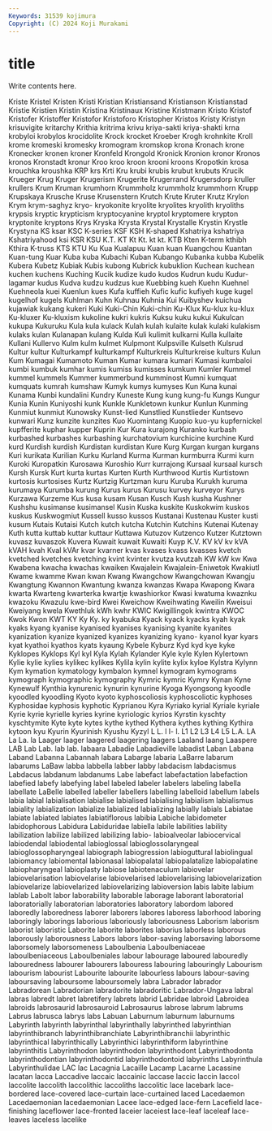 ```yaml
---
Keywords: 31539 kojimura
Copyright: (C) 2024 Koji Murakami
---
```


# title

Write contents here.



Kriste Kristel Kristen Kristi Kristian Kristiansand
Kristianson Kristianstad Kristie Kristien Kristin Kristina Kristinaux Kristine Kristmann Kristo
Kristof Kristofer Kristoffer Kristofor Kristoforo Kristopher Kristos Kristy Kristyn krisuvigite
kritarchy Krithia kritrima krivu kriya-sakti kriya-shakti krna krobyloi krobylos krocidolite
Krock krocket Kroeber Krogh krohnkite Kroll krome kromeski kromesky kromogram
kromskop krona Kronach krone Kronecker kronen kroner Kronfeld Krongold Kronick
Kronion kronor Kronos kronos Kronstadt kronur Kroo kroo kroon krooni
kroons Kropotkin krosa krouchka kroushka KRP krs Krti Kru krubi
krubis krubut krubuts Krucik Krueger Krug Kruger Krugerism Krugerite Krugerrand
Krugersdorp kruller krullers Krum Kruman krumhorn Krummholz krummholz krummhorn Krupp
Krupskaya Krusche Kruse Krusenstern Krutch Krute Kruter Krutz Krylon Krym
krym-saghyz kryo- kryokonite kryolite kryolites kryolith kryoliths krypsis kryptic krypticism
kryptocyanine kryptol kryptomere krypton kryptonite kryptons Krys Kryska Krysta Krystal
Krystalle Krystin Krystle Krystyna KS ksar KSC K-series KSF KSH
K-shaped Kshatriya kshatriya Kshatriyahood ksi KSR KSU K.T. KT Kt
Kt. kt kt. KTB Kten K-term kthibh Kthira K-truss KTS
KTU Ku Kua Kualapuu Kuan kuan Kuangchou Kuantan Kuan-tung Kuar
Kuba kuba Kubachi Kuban Kubango Kubanka kubba Kubelik Kubera Kubetz
Kubiak Kubis kubong Kubrick kubuklion Kuchean kuchean kuchen kuchens Kuching
Kucik kudize kudo kudos Kudrun kudu Kudur-lagamar kudus Kudva kudzu
kudzus kue Kuebbing kueh Kuehn Kuehnel Kuehneola kuei Kuenlun kues
Kufa kuffieh Kufic kufic kufiyeh kuge kugel kugelhof kugels Kuhlman
Kuhn Kuhnau Kuhnia Kui Kuibyshev kuichua kujawiak kukang kukeri Kuki
Kuki-Chin Kuki-chin Ku-Klux Ku-klux ku-klux Ku-kluxer Ku-kluxism kukoline kukri kukris
Kuksu kuku kukui Kukulcan kukupa Kukuruku Kula kula kulack Kulah
kulah kulaite kulak kulaki kulakism kulaks kulan Kulanapan kulang Kulda
Kuli kulimit kulkarni Kulla kullaite Kullani Kullervo Kulm kulm kulmet
Kulpmont Kulpsville Kulseth Kulsrud Kultur kultur Kulturkampf kulturkampf Kulturkreis Kulturkreise
kulturs Kulun Kum Kumagai Kumamoto Kuman Kumar kumara kumari Kumasi
kumbaloi kumbi kumbuk kumhar kumis kumiss kumisses kumkum Kumler Kummel
kummel kummels Kummer kummerbund kumminost Kumni kumquat kumquats kumrah kumshaw
Kumyk kumys kumyses Kun Kuna kunai Kunama Kunbi kundalini Kundry
Kuneste Kung kung kung-fu Kungs Kungur Kunia Kunin Kuniyoshi kunk
Kunkle Kunkletown kunkur Kunlun Kunming Kunmiut kunmiut Kunowsky Kunst-lied Kunstlied
Kunstlieder Kuntsevo kunwari Kunz kunzite kunzites Kuo Kuomintang Kuopio kuo-yu
kupfernickel kupfferite kuphar kupper Kuprin Kur Kura kurajong Kuranko kurbash
kurbashed kurbashes kurbashing kurchatovium kurchicine kurchine Kurd kurd Kurdish kurdish
Kurdistan kurdistan Kure Kurg Kurgan kurgan kurgans Kuri kurikata Kurilian
Kurku Kurland Kurma Kurman kurmburra Kurmi kurn Kuroki Kuropatkin Kurosawa
Kuroshio Kurr kurrajong Kursaal kursaal kursch Kursh Kursk Kurt kurta
kurtas Kurten Kurth Kurthwood Kurtis Kurtistown kurtosis kurtosises Kurtz Kurtzig
Kurtzman kuru Kuruba Kurukh kuruma kurumaya Kurumba kurung Kurus kurus
Kurusu kurvey kurveyor Kurys Kurzawa Kurzeme Kus kusa kusam Kusan
Kusch Kush kusha Kushner Kushshu kusimanse kusimansel Kusin Kuska kuskite
Kuskokwim kuskos kuskus Kuskwogmiut Kussell kusso kussos Kustanai Kustenau Kuster
kusti kusum Kutais Kutaisi Kutch kutch kutcha Kutchin Kutchins Kutenai
Kutenay Kuth kutta kuttab kuttar kuttaur Kuttawa Kutuzov Kutzenco Kutzer
Kutztown kuvasz kuvaszok Kuvera Kuwait kuwait Kuwaiti Kuyp K.V. KV
kV kv kVA kVAH kvah Kval kVAr kvar kvarner kvas
kvases kvass kvasses kvetch kvetched kvetches kvetching kvint kvinter kvutza
kvutzah KW kW kw Kwa Kwabena kwacha kwachas kwaiken Kwajalein
Kwajalein-Eniwetok Kwakiutl Kwame kwamme Kwan kwan Kwang Kwangchow Kwangchowan Kwangju
Kwangtung Kwannon Kwantung kwanza kwanzas Kwapa Kwapong Kwara kwarta Kwarteng
kwarterka kwartje kwashiorkor Kwasi kwatuma kwaznku kwazoku Kwazulu kwe-bird Kwei
Kweichow Kweihwating Kweilin Kweisui Kweiyang kwela Kwethluk kWh kwhr KWIC
Kwigillingok kwintra KWOC Kwok Kwon KWT KY Ky Ky. ky
kyabuka Kyack kyack kyacks kyah kyak kyaks kyang kyanise kyanised
kyanises kyanising kyanite kyanites kyanization kyanize kyanized kyanizes kyanizing kyano-
kyanol kyar kyars kyat kyathoi kyathos kyats kyaung Kybele Kyburz
Kyd kyd kye kyke Kyklopes Kyklops Kyl kyl Kyla Kylah
Kylander Kyle kyle Kylen Kylertown Kylie kylie kylies kylikec kylikes
Kylila kylin kylite kylix kyloe Kylstra Kylynn Kym kymation kymatology
kymbalon kymnel kymogram kymograms kymograph kymographic kymography Kymric kymric Kymry
Kynan Kyne Kynewulf Kynthia kynurenic kynurin kynurine Kyoga Kyongsong kyoodle
kyoodled kyoodling Kyoto kyoto kyphoscoliosis kyphoscoliotic kyphoses Kyphosidae kyphosis kyphotic
Kyprianou Kyra Kyriako kyrial Kyriale kyriale Kyrie kyrie kyrielle kyries
kyrine kyriologic kyrios Kyrstin kyschty kyschtymite Kyte kyte kytes kythe
kythed Kythera kythes kything Kythira kytoon kyu Kyurin Kyurinish Kyushu
Kyzyl L L. l l- l. L1 L2 L3 L4
L5 L.A. LA La La. la Laager laager laagered laagering
laagers Laaland laang Laaspere LAB Lab Lab. lab lab. labaara
Labadie Labadieville labadist Laban Labana Laband Labanna Labannah labara Labarge
labaria LaBarre labarum labarums LaBaw labba labbella labber labby labdacism
labdacismus Labdacus labdanum labdanums Labe labefact labefactation labefaction labefied labefy
labefying label labeled labeler labelers labeling labella labellate LaBelle labelled
labeller labellers labelling labelloid labellum labels labia labial labialisation labialise
labialised labialising labialism labialismus labiality labialization labialize labialized labializing labially
labials Labiatae labiate labiated labiates labiatiflorous labibia Labiche labidometer labidophorous
Labidura Labiduridae labiella labile labilities lability labilization labilize labilized labilizing
labio- labioalveolar labiocervical labiodendal labiodental labioglossal labioglossolaryngeal labioglossopharyngeal labiograph labiogression
labioguttural labiolingual labiomancy labiomental labionasal labiopalatal labiopalatalize labiopalatine labiopharyngeal labioplasty
labiose labiotenaculum labiovelar labiovelarisation labiovelarise labiovelarised labiovelarising labiovelarization labiovelarize labiovelarized
labiovelarizing labioversion labis labite labium lablab Labolt labor laborability laborable
laborage laborant laboratorial laboratorially laboratorian laboratories laboratory labordom labored laboredly
laboredness laborer laborers labores laboress laborhood laboring laboringly laborings laborious
laboriously laboriousness Laborism laborism laborist laboristic Laborite laborite laborites laborius
laborless laborous laborously laborousness Labors labors labor-saving laborsaving laborsome laborsomely
laborsomeness Laboulbenia Laboulbeniaceae laboulbeniaceous Laboulbeniales labour labourage laboured labouredly labouredness
labourer labourers labouress labouring labouringly Labourism labourism labourist Labourite labourite
labourless labours labour-saving laboursaving laboursome laboursomely labra Labrador labrador Labradorean
Labradorian labradorite labradoritic Labrador-Ungava labral labras labredt labret labretifery labrets
labrid Labridae labroid Labroidea labroids labrosaurid labrosauroid Labrosaurus labrose labrum
labrums Labrus labrusca labrys labs Labuan Laburnum laburnum laburnums Labyrinth
labyrinth labyrinthal labyrinthally labyrinthed labyrinthian labyrinthibranch labyrinthibranchiate Labyrinthibranchii labyrinthic labyrinthical
labyrinthically Labyrinthici labyrinthiform labyrinthine labyrinthitis Labyrinthodon labyrinthodon labyrinthodont Labyrinthodonta labyrinthodontian
labyrinthodontid labyrinthodontoid labyrinths Labyrinthula Labyrinthulidae LAC lac Lacagnia Lacaille Lacamp
Lacarne Lacassine lacatan lacca Laccadive laccaic laccainic laccase laccic laccin
laccol laccolite laccolith laccolithic laccoliths laccolitic lace lacebark lace-bordered lace-covered
lace-curtain lace-curtained laced Lacedaemon Lacedaemonian lacedaemonian Lacee lace-edged lace-fern Lacefield
lace-finishing laceflower lace-fronted laceier laceiest lace-leaf laceleaf lace-leaves laceless lacelike
